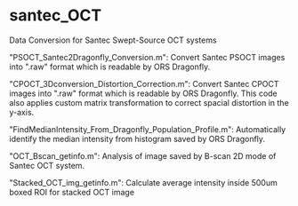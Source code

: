 # santec_OCT
Data Conversion for Santec Swept-Source OCT systems

"PSOCT_Santec2Dragonfly_Conversion.m": Convert Santec PSOCT images into ".raw" format which is readable by ORS Dragonfly.

"CPOCT_3Dconversion_Distortion_Correction.m": Convert Santec CPOCT images into ".raw" format which is readable by ORS Dragonfly. This code also applies custom matrix transformation to correct spacial distortion in the y-axis.

"FindMedianIntensity_From_Dragonfly_Population_Profile.m": Automatically identify the median intensity from histogram saved by ORS Dragonfly. 

"OCT_Bscan_getinfo.m": Analysis of image saved by B-scan 2D mode of Santec OCT system.

"Stacked_OCT_img_getinfo.m": Calculate average intensity inside 500um boxed ROI for stacked OCT image
